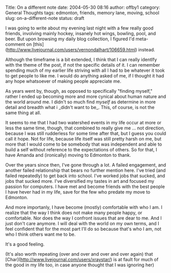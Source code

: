 Title: On a different note
date: 2004-05-30 08:16
author: offby1
category: General Thoughts
tags: edmonton, friends, memory lane, moving, school
slug: on-a-different-note
status: draft

I was going to write about my evening last night with a few really good friends, involving mainly hockey, insanely hot wings, bowling, pool, and beer. But upon browsing my daily blog collection, I figured I'd meta-comment on \[this\](<http://www.livejournal.com/users/vernondalhart/106659.html>) instead.

Although the timeframe is a bit extended, I think that I can really identlfy with the theme of the post, if not the specific details of it. I can remember spending much of my earlier life striving with all I had to be whatever it took to get people to like me. I would do anything asked of me, if I thought it had any hope whatsoever of making people appreciate me.

As years went by, though, as opposed to specifically "finding myself," rather I ended up becoming more and more cynical about human nature and the world around me. I didn't so much find _myself_ as determine in more detail and breadth what i \_didn't want to be\_. This, of course, is not the same thing at all.

It seems to me that I had two watershed events in my life occur at more or less the same time, though, that combined to really give me \... not direction, because I was still rudderless for some time after that, but I guess you could call it hope. Not for life, because life itself was still pretty harsh on me, but more that I would come to be somebody that was independent and able to build a self without reference to the expectations of others. So for that, I have Amanda and (ironically) moving to Edmonton to thank.

Over the years since then, I've gone through a lot. A failed engagement, and another failed relationship that bears no further mention here. I've tried (and failed repeatedly) to get back into school. I've worked jobs that sucked, and jobs that sucked more. I've diversified my tastes in art and focused my passion for computers. I have met and become friends with the best people I have hever had in my life, save for the few who predate my move to Edmonton.

And more importanly, I have become (mostly) comfortable with who I am. I realize that the way I think does not make many people happy, or comfortable. Nor does the way I confront issues that are dear to me. And I just don't care anymore. I will deal with the world on my own terms, and I feel confident that for the most part I'll do so because that's who I am, not who I think others want me to be.

It's a good feeling.

(It's also worth repeating (over and over and over and over again) that \[Char\](<http://www.livejournal.com/users/xraystar/>) is at fault for much of the good in my life too, in case anyone thought that I was ignoring her)
